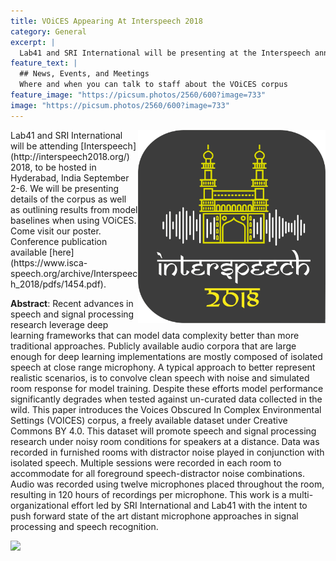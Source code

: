 ```yaml
---
title: VOiCES Appearing At Interspeech 2018
category: General
excerpt: |
  Lab41 and SRI International will be presenting at the Interspeech annual meeting in September 2-6, 2018. We will be available for questions at our poster session.
feature_text: |
  ## News, Events, and Meetings
  Where and when you can talk to staff about the VOiCES corpus
feature_image: "https://picsum.photos/2560/600?image=733"
image: "https://picsum.photos/2560/600?image=733"
---
```


<img align="right" width="300" src="/images/interspeech-logo.png">
Lab41 and SRI International will be attending [Interspeech](http://interspeech2018.org/) 2018, to be hosted in Hyderabad, India September 2-6. We will be presenting details of the corpus as well as outlining results from model baselines when using VOiCES. Come visit our poster.
Conference publication available [here](https://www.isca-speech.org/archive/Interspeech_2018/pdfs/1454.pdf).

**Abstract**:
Recent advances in speech and signal processing research leverage deep learning frameworks that can model data complexity better than more traditional approaches. Publicly available audio corpora that are large enough for deep learning implementations are mostly composed of isolated speech at close range microphony. A typical approach to better represent realistic scenarios, is to convolve clean speech with noise and simulated room response for model training. Despite these efforts model performance significantly degrades when tested against un-curated data collected in the wild. This paper introduces the Voices Obscured In Complex Environmental Settings (VOICES) corpus, a freely available dataset under Creative Commons BY 4.0. This dataset will promote speech and signal processing research under noisy room conditions for speakers at a distance. Data was recorded in furnished rooms with distractor noise played in conjunction with isolated speech. Multiple sessions were recorded in each room to accommodate for all foreground speech-distractor noise combinations. Audio was recorded using twelve microphones placed throughout the room, resulting in 120 hours of recordings per microphone. This work is a multi-organizational effort led by SRI International and Lab41 with the intent to push forward state of the art distant microphone approaches in signal processing and speech recognition.

<img align="left" width="900" src="/images/Interspeech2018-poster-v2.png">
